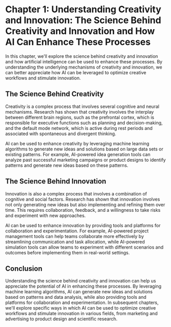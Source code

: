 Chapter 1: Understanding Creativity and Innovation: The Science Behind Creativity and Innovation and How AI Can Enhance These Processes
=======================================================================================================================================

In this chapter, we'll explore the science behind creativity and innovation and how artificial intelligence can be used to enhance these processes. By understanding the underlying mechanisms of creativity and innovation, we can better appreciate how AI can be leveraged to optimize creative workflows and stimulate innovation.

The Science Behind Creativity
-----------------------------

Creativity is a complex process that involves several cognitive and neural mechanisms. Research has shown that creativity involves the interplay between different brain regions, such as the prefrontal cortex, which is responsible for executive functions such as planning and decision-making, and the default mode network, which is active during rest periods and associated with spontaneous and divergent thinking.

AI can be used to enhance creativity by leveraging machine learning algorithms to generate new ideas and solutions based on large data sets or existing patterns. For example, AI-powered idea generation tools can analyze past successful marketing campaigns or product designs to identify patterns and generate new ideas based on these patterns.

The Science Behind Innovation
-----------------------------

Innovation is also a complex process that involves a combination of cognitive and social factors. Research has shown that innovation involves not only generating new ideas but also implementing and refining them over time. This requires collaboration, feedback, and a willingness to take risks and experiment with new approaches.

AI can be used to enhance innovation by providing tools and platforms for collaboration and experimentation. For example, AI-powered project management tools can help teams collaborate more effectively by streamlining communication and task allocation, while AI-powered simulation tools can allow teams to experiment with different scenarios and outcomes before implementing them in real-world settings.

Conclusion
----------

Understanding the science behind creativity and innovation can help us appreciate the potential of AI in enhancing these processes. By leveraging machine learning algorithms, AI can generate new ideas and solutions based on patterns and data analysis, while also providing tools and platforms for collaboration and experimentation. In subsequent chapters, we'll explore specific ways in which AI can be used to optimize creative workflows and stimulate innovation in various fields, from marketing and advertising to product design and scientific research.
